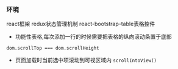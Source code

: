 ### 环境 
react框架 redux状态管理机制  react-bootstrap-table表格控件

- 功能性表格,每次添加一行的时候需要把表格的纵向滚动条置于底部
```
dom.scrollTop === dom.scrollHeight
```
- 页面加载时当前选中项滚动到可视区域内
` scrollIntoView() `
